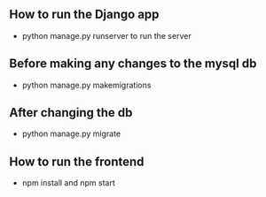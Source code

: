 ## How to run the Django app
- python manage.py runserver to run the server

## Before making any changes to the mysql db
- python manage.py makemigrations

## After changing the db
- python manage.py migrate


## How to run the frontend
- npm install and npm start
